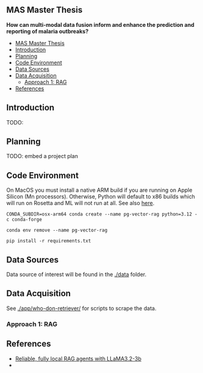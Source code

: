 ## MAS Master Thesis

**How can multi-modal data fusion inform and enhance the prediction and reporting of malaria outbreaks?**

- [MAS Master Thesis](#mas-master-thesis)
- [Introduction](#introduction)
- [Planning](#planning)
- [Code Environment](#code-environment)
- [Data Sources](#data-sources)
- [Data Acquisition](#data-acquisition)
  - [Approach 1: RAG](#approach-1-rag)
- [References](#references)


## Introduction

TODO:

## Planning

TODO: embed a project plan


## Code Environment

On MacOS you must install a native ARM build if you are running on Apple Silicon (Mn processors). Otherwise, Python will default to x86 builds which will run on Rosetta and ML will not run at all. See also [here](https://stackoverflow.com/questions/65415996/how-to-specify-the-architecture-or-platform-for-a-new-conda-environment-apple).

```
CONDA_SUBDIR=osx-arm64 conda create --name pg-vector-rag python=3.12 -c conda-forge

conda env remove --name pg-vector-rag

pip install -r requirements.txt
```

## Data Sources

Data source of interest will be found in the [./data](./data/) folder.

## Data Acquisition

See [./app/who-don-retriever/](./app/who-don-retriever/) for scripts to scrape the data.

### Approach 1: RAG




## References

- [Reliable, fully local RAG agents with LLaMA3.2-3b](https://www.youtube.com/watch?v=bq1Plo2RhYI)
-